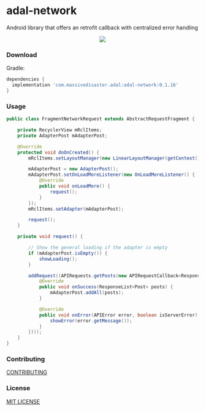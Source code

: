 # adal-network
Android library that offers an retrofit callback with centralized error handling

<div align="center">
  <img src="art/adal-network.gif" />
</div>

### Download

Gradle:

```gradle
dependencies {
  implementation 'com.massivedisaster.adal:adal-network:0.1.16'
}
```
### Usage
```java
public class FragmentNetworkRequest extends AbstractRequestFragment {

    private RecyclerView mRclItems;
    private AdapterPost mAdapterPost;   

    @Override
    protected void doOnCreated() {
        mRclItems.setLayoutManager(new LinearLayoutManager(getContext()));

        mAdapterPost = new AdapterPost();
        mAdapterPost.setOnLoadMoreListener(new OnLoadMoreListener() {
            @Override
            public void onLoadMore() {
                request();
            }
        });
        mRclItems.setAdapter(mAdapterPost);

        request();
    }

    private void request() {

        // Show the general loading if the adapter is empty
        if (mAdapterPost.isEmpty()) {
            showLoading();
        }

        addRequest((APIRequests.getPosts(new APIRequestCallback<ResponseList<Post>>(getContext()) {
            @Override
            public void onSuccess(ResponseList<Post> posts) {
                mAdapterPost.addAll(posts);
            }

            @Override
            public void onError(APIError error, boolean isServerError) {
                showError(error.getMessage());
            }
        })));
    }
}
```
### Contributing
[CONTRIBUTING](../CONTRIBUTING.md)

### License
[MIT LICENSE](../LICENSE.md)